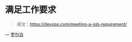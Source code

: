 # 满足工作要求

> 原文：<https://devops.com/meeting-a-job-requirement/>

— [罗尔泊](https://devops.com/author/breselman/)